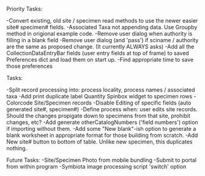Priority Tasks:

-Convert existing, old site / specimen read methods to use the newer easier site# specimen# fields.
-Associated Taxa not appending data. Use Groupby method in origional example code.
-Remove user dialog when authority is filling in a blank field
-Remove user dialog (and 'pass') if sciname / authority are the same as proposed change. (It currently ALWAYS asks)
-Add all the CollectionDataEntryBar fields (user entry fields at top of frame) to saved Preferences dict and load them on start up.
      -Find appropriate time to save those preferences


Tasks:

-Split record processing into: process locality, process names / associated taxa
-Add print duplicate label Quantity Spinbox widget to specimen rows
-Colorcode Site/Specimen records
-Disable Editing of specific fields (auto generated site#, specimen#)
-Define process when: user edits site records. Should the changes propigate down to specimens from that site, prohibit changes, etc?
-Add generate otherCatalogNumbers ('field numbers') option if importing without them.
-Add some "New blank"-ish option to generate a blank worksheet in appropriate format for those building from scratch.
-Add New site# button to bottom of table. Unlike new specimen, this duplicates nothing.

Future Tasks:
-Site/Specimen Photo from mobile bundling
-Submit to portal from within program
-Symbiota image processing script 'switch' option
